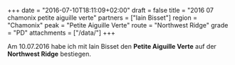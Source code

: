 +++
date = "2016-07-10T18:11:09+02:00"
draft = false
title = "2016 07 chamonix petite aiguille verte"
partners = ["Iain Bisset"]
region = "Chamonix"
peak = "Petite Aiguille Verte"
route = "Northwest Ridge"
grade = "PD"
attachments = ["/data/"]
+++


Am 10.07.2016 habe ich mit Iain Bisset den **Petite Aiguille Verte** auf der **Northwest Ridge** bestiegen.
